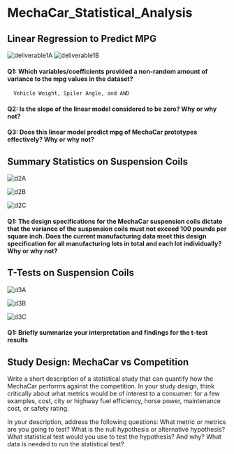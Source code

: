 # MechaCar_Statistical_Analysis



## Linear Regression to Predict MPG
![deliverable1A](https://user-images.githubusercontent.com/88443672/145734873-d1457400-5a82-4d9c-a284-81562e19bedb.png)
![deliverable1B](https://user-images.githubusercontent.com/88443672/145734876-f0ec7301-b7c1-4b00-a5cd-912f651bf050.png)

#### Q1: Which variables/coefficients provided a non-random amount of variance to the mpg values in the dataset?
      Vehicle Weight, Spiler Angle, and AWD
      
#### Q2: Is the slope of the linear model considered to be zero? Why or why not?

#### Q3: Does this linear model predict mpg of MechaCar prototypes effectively? Why or why not?

## Summary Statistics on Suspension Coils
![d2A](https://user-images.githubusercontent.com/88443672/145734979-e29556bc-d721-4a73-8029-56c839505d85.png)

![d2B](https://user-images.githubusercontent.com/88443672/145734984-ce132f46-2f88-4870-82f9-972dd7caf976.png)

![d2C](https://user-images.githubusercontent.com/88443672/145734988-5c4368b9-2dd6-4ad6-8644-b856c42e1623.png)

#### Q1: The design specifications for the MechaCar suspension coils dictate that the variance of the suspension coils must not exceed 100 pounds per square inch. Does the current manufacturing data meet this design specification for all manufacturing lots in total and each lot individually? Why or why not?

## T-Tests on Suspension Coils
![d3A](https://user-images.githubusercontent.com/88443672/145735116-5a867571-f39e-4494-bf3a-683100180f7d.png)

![d3B](https://user-images.githubusercontent.com/88443672/145735119-d64225a4-d28d-4527-af73-017d60c76612.png)

![d3C](https://user-images.githubusercontent.com/88443672/145735123-7261e1d5-4952-4185-a20a-bd0d7dea2554.png)

#### Q1: Briefly summarize your interpretation and findings for the t-test results

## Study Design: MechaCar vs Competition

Write a short description of a statistical study that can quantify how the MechaCar performs against the competition. In your study design, think critically about what metrics would be of interest to a consumer: for a few examples, cost, city or highway fuel efficiency, horse power, maintenance cost, or safety rating.

In your description, address the following questions:
What metric or metrics are you going to test?
What is the null hypothesis or alternative hypothesis?
What statistical test would you use to test the hypothesis? And why?
What data is needed to run the statistical test?
